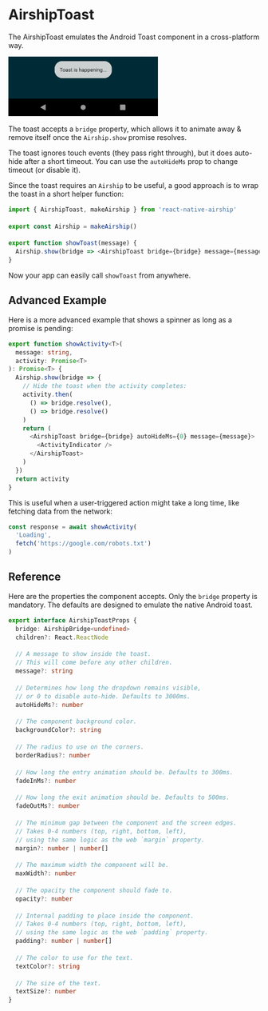 # AirshipToast

The AirshipToast emulates the Android Toast component in a cross-platform way.

<img alt="Screen shot" src="./toast.png" width="300" />

The toast accepts a `bridge` property, which allows it to animate away & remove itself once the `Airship.show` promise resolves.

The toast ignores touch events (they pass right through), but it does auto-hide after a short timeout. You can use the `autoHideMs` prop to change timeout (or disable it).

Since the toast requires an `Airship` to be useful, a good approach is to wrap the toast in a short helper function:

```javascript
import { AirshipToast, makeAirship } from 'react-native-airship'

export const Airship = makeAirship()

export function showToast(message) {
  Airship.show(bridge => <AirshipToast bridge={bridge} message={message} />)
}
```

Now your app can easily call `showToast` from anywhere.

## Advanced Example

Here is a more advanced example that shows a spinner as long as a promise is pending:

```typescript
export function showActivity<T>(
  message: string,
  activity: Promise<T>
): Promise<T> {
  Airship.show(bridge => {
    // Hide the toast when the activity completes:
    activity.then(
      () => bridge.resolve(),
      () => bridge.resolve()
    )
    return (
      <AirshipToast bridge={bridge} autoHideMs={0} message={message}>
        <ActivityIndicator />
      </AirshipToast>
    )
  })
  return activity
}
```

This is useful when a user-triggered action might take a long time, like fetching data from the network:

```javascript
const response = await showActivity(
  'Loading',
  fetch('https://google.com/robots.txt')
)
```

## Reference

Here are the properties the component accepts. Only the `bridge` property is mandatory. The defaults are designed to emulate the native Android toast.

```typescript
export interface AirshipToastProps {
  bridge: AirshipBridge<undefined>
  children?: React.ReactNode

  // A message to show inside the toast.
  // This will come before any other children.
  message?: string

  // Determines how long the dropdown remains visible,
  // or 0 to disable auto-hide. Defaults to 3000ms.
  autoHideMs?: number

  // The component background color.
  backgroundColor?: string

  // The radius to use on the corners.
  borderRadius?: number

  // How long the entry animation should be. Defaults to 300ms.
  fadeInMs?: number

  // How long the exit animation should be. Defaults to 500ms.
  fadeOutMs?: number

  // The minimum gap between the component and the screen edges.
  // Takes 0-4 numbers (top, right, bottom, left),
  // using the same logic as the web `margin` property.
  margin?: number | number[]

  // The maximum width the component will be.
  maxWidth?: number

  // The opacity the component should fade to.
  opacity?: number

  // Internal padding to place inside the component.
  // Takes 0-4 numbers (top, right, bottom, left),
  // using the same logic as the web `padding` property.
  padding?: number | number[]

  // The color to use for the text.
  textColor?: string

  // The size of the text.
  textSize?: number
}
```
